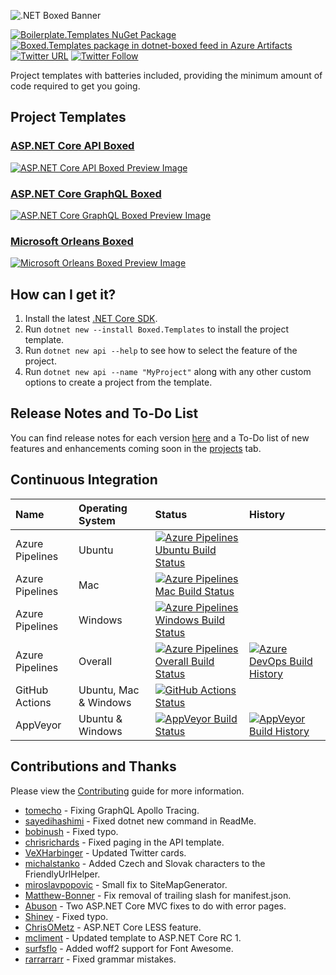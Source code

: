 ![.NET Boxed Banner](https://media.githubusercontent.com/media/Dotnet-Boxed/Templates/master/Images/Banner.png)

 [![Boilerplate.Templates NuGet Package](https://img.shields.io/nuget/v/Boxed.Templates.svg)](https://www.nuget.org/packages/Boxed.Templates/) [![Boxed.Templates package in dotnet-boxed feed in Azure Artifacts](https://feeds.dev.azure.com/dotnet-boxed/_apis/public/Packaging/Feeds/03bd56a4-9269-43f7-9f75-d82037c56a46/Packages/d253caa8-4749-4cc9-892d-1342497a439e/Badge)](https://dev.azure.com/dotnet-boxed/Templates/_packaging?_a=package&feed=03bd56a4-9269-43f7-9f75-d82037c56a46&package=d253caa8-4749-4cc9-892d-1342497a439e&preferRelease=true) [![Twitter URL](https://img.shields.io/twitter/url/http/shields.io.svg?style=social)](https://twitter.com/RehanSaeedUK) [![Twitter Follow](https://img.shields.io/twitter/follow/rehansaeeduk.svg?style=social&label=Follow)](https://twitter.com/RehanSaeedUK)

Project templates with batteries included, providing the minimum amount of code required to get you going.

## Project Templates

### [ASP.NET Core API Boxed](https://github.com/Dotnet-Boxed/Templates/blob/master/Docs/API.md)
[![ASP.NET Core API Boxed Preview Image](https://media.githubusercontent.com/media/Dotnet-Boxed/Templates/master/Images/API-Preview.png)](https://github.com/Dotnet-Boxed/Templates/blob/master/Docs/API.md)
### [ASP.NET Core GraphQL Boxed](https://github.com/Dotnet-Boxed/Templates/blob/master/Docs/GraphQL.md)
[![ASP.NET Core GraphQL Boxed Preview Image](https://media.githubusercontent.com/media/Dotnet-Boxed/Templates/master/Images/GraphQL-Preview.png)](https://github.com/Dotnet-Boxed/Templates/blob/master/Docs/GraphQL.md)
### [Microsoft Orleans Boxed](https://github.com/Dotnet-Boxed/Templates/blob/master/Docs/Orleans.md)
[![Microsoft Orleans Boxed Preview Image](https://media.githubusercontent.com/media/Dotnet-Boxed/Templates/master/Images/Orleans-Preview.png)](https://github.com/Dotnet-Boxed/Templates/blob/master/Docs/Orleans.md)

## How can I get it?

1. Install the latest [.NET Core SDK](https://dot.net).
2. Run `dotnet new --install Boxed.Templates` to install the project template.
3. Run `dotnet new api --help` to see how to select the feature of the project.
5. Run `dotnet new api --name "MyProject"` along with any other custom options to create a project from the template.

## Release Notes and To-Do List

You can find release notes for each version [here](https://github.com/Dotnet-Boxed/Templates/releases) and a To-Do list of new features and enhancements coming soon in the [projects](https://github.com/Dotnet-Boxed/Templates/projects) tab.

## Continuous Integration

| Name            | Operating System      | Status | History |
| :---            | :---                  | :---   | :---    |
| Azure Pipelines | Ubuntu                | [![Azure Pipelines Ubuntu Build Status](https://dev.azure.com/dotnet-boxed/Templates/_apis/build/status/Dotnet-Boxed.Templates?branchName=master&stageName=Build&jobName=Build&configuration=Build%20Linux)](https://dev.azure.com/dotnet-boxed/Templates/_build/latest?definitionId=2&branchName=master) | |
| Azure Pipelines | Mac                   | [![Azure Pipelines Mac Build Status](https://dev.azure.com/dotnet-boxed/Templates/_apis/build/status/Dotnet-Boxed.Templates?branchName=master&stageName=Build&jobName=Build&configuration=Build%20Mac)](https://dev.azure.com/dotnet-boxed/Templates/_build/latest?definitionId=2&branchName=master) | |
| Azure Pipelines | Windows               | [![Azure Pipelines Windows Build Status](https://dev.azure.com/dotnet-boxed/Templates/_apis/build/status/Dotnet-Boxed.Templates?branchName=master&stageName=Build&jobName=Build&configuration=Build%20Windows)](https://dev.azure.com/dotnet-boxed/Templates/_build/latest?definitionId=2&branchName=master) | |
| Azure Pipelines | Overall               | [![Azure Pipelines Overall Build Status](https://dev.azure.com/dotnet-boxed/Templates/_apis/build/status/Dotnet-Boxed.Templates?branchName=master)](https://dev.azure.com/dotnet-boxed/Templates/_build/latest?definitionId=2&branchName=master) | [![Azure DevOps Build History](https://buildstats.info/azurepipelines/chart/dotnet-boxed/Templates/2?branch=master&includeBuildsFromPullRequest=false)](https://dev.azure.com/dotnet-boxed/Templates/_build/latest?definitionId=2&branchName=master) |
| GitHub Actions  | Ubuntu, Mac & Windows | [![GitHub Actions Status](https://github.com/Dotnet-Boxed/Templates/workflows/Build/badge.svg?branch=master)](https://github.com/Dotnet-Boxed/Templates/actions) | |
| AppVeyor        | Ubuntu & Windows      | [![AppVeyor Build Status](https://ci.appveyor.com/api/projects/status/munmh9if4vfeqy62?svg=true)](https://ci.appveyor.com/project/RehanSaeed/templates) | [![AppVeyor Build History](https://buildstats.info/appveyor/chart/RehanSaeed/Templates?branch=master&includeBuildsFromPullRequest=false)](https://ci.appveyor.com/project/RehanSaeed/Templates) |

## Contributions and Thanks

Please view the [Contributing](/.github/CONTRIBUTING.md) guide for more information.

- [tomecho](https://github.com/tomecho) - Fixing GraphQL Apollo Tracing.
- [sayedihashimi](https://github.com/sayedihashimi) - Fixed dotnet new command in ReadMe.
- [bobinush](https://github.com/bobinush) - Fixed typo.
- [chrisrichards](https://github.com/chrisrichards) - Fixed paging in the API template.
- [VeXHarbinger](https://github.com/VeXHarbinger) - Updated Twitter cards.
- [michalstanko](https://github.com/michalstanko) - Added Czech and Slovak characters to the FriendlyUrlHelper.
- [miroslavpopovic](https://github.com/miroslavpopovic) - Small fix to SiteMapGenerator.
- [Matthew-Bonner](https://github.com/Matthew-Bonner) - Fix removal of trailing slash for manifest.json.
- [Abuson](https://github.com/abuson) - Two ASP.NET Core MVC fixes to do with error pages.
- [Shiney](https://github.com/Shiney) - Fixed typo.
- [ChrisOMetz](https://github.com/ChrisOMetz) - ASP.NET Core LESS feature.
- [mcliment](https://github.com/mcliment) - Updated template to ASP.NET Core RC 1.
- [surfsflo](https://github.com/surfsflo) - Added woff2 support for Font Awesome.
- [rarrarrarr](https://github.com/rarrarrarr) - Fixed grammar mistakes.
